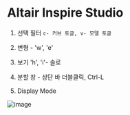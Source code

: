 Altair Inspire Studio
======================

1. 선택 필터 `c- 커브 토글, v- 모델 토글`

2. 변형 - 'w', 'e'

3. 보기 'h', 'i'- 솔로

4. 분할 창 - 상단 바 더블클릭,  Ctrl-L

5. Display Mode

![image](https://user-images.githubusercontent.com/30430227/197455534-148e02ba-a84a-496f-90d5-469da3844d6a.png)







